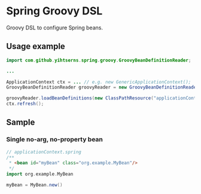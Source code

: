 Spring Groovy DSL
=================
Groovy DSL to configure Spring beans.

Usage example
-------------
```java
import com.github.yihtserns.spring.groovy.GroovyBeanDefinitionReader;

...

ApplicationContext ctx = ... // e.g. new GenericApplicationContext();
GroovyBeanDefinitionReader groovyReader = new GroovyBeanDefinitionReader();

groovyReader.loadBeanDefinitions(new ClassPathResource("applicationContext.spring"));
ctx.refresh();
```

Sample
------
### Single no-arg, no-property bean
```groovy
// applicationContext.spring
/**
 * <bean id="myBean" class="org.example.MyBean"/>
 */
import org.example.MyBean

myBean = MyBean.new()
```